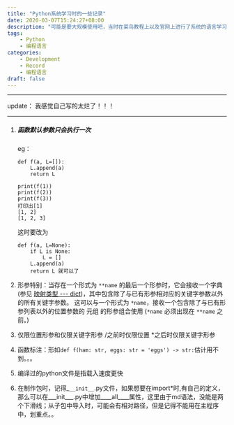 ```yaml
---
title: "Python系统学习时的一些记录"
date: 2020-03-07T15:24:27+08:00
description: "可能是要大规模使用吧，当时在菜鸟教程上以及官网上进行了系统的语言学习，现在（2021年6月）看起来有些不值得，粗糙记录，以后有更新还会往里加"
tags: 
    - Python
    - 编程语言
categories:
    - Development
    - Record
    - 编程语言
draft: false
---
```


-------

update： 我感觉自己写的太烂了！！！

--------

1. ##### 函数默认参数只会执行一次

   eg：

   ```
   def f(a, L=[]):
       L.append(a)
       return L
   
   print(f(1))
   print(f(2))
   print(f(3))
   打印出[1]
   [1, 2]
   [1, 2, 3]
   ```

   这时要改为

   ```
   def f(a, L=None):
       if L is None:
           L = []
       L.append(a)
       return L 就可以了
   ```

2. 形参特别：当存在一个形式为 `**name` 的最后一个形参时，它会接收一个字典 (参见 [映射类型 --- dict](https://docs.python.org/zh-cn/3.8/library/stdtypes.html#typesmapping))，其中包含除了与已有形参相对应的关键字参数以外的所有关键字参数。 这可以与一个形式为 `*name`，接收一个包含除了与已有形参列表以外的位置参数的 元组 的形参组合使用 (`*name` 必须出现在 `**name` 之前。)

3. 仅限位置形参和仅限关键字形参    /之前时仅限位置    *之后时仅限关键字形参

4. 函数标注：形如`def f(ham: str, eggs: str = 'eggs') -> str:`估计用不到。。。

5. 编译过的python文件是指载入速度更快

6. 在制作包时，记得_`__init__`.py文件，如果想要在import*时,有自己的定义，那么可以在___init___.py中增加____all____属性，这里由于md语法，没能是两个下滑线；从子包中导入时，可能会有相对路径，但是记得不能用在主程序中，划重点。。


